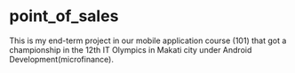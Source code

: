 # point_of_sales

This is my end-term project in our mobile application course (101) that got a championship in the 12th IT Olympics in Makati city under Android Development(microfinance).
